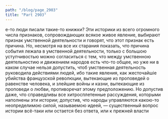 ```yaml
---
path: "/blog/page_2903"
title: "Part 2903"
---
```


е-то люди писали такие-то книжки? Эти историки из всего огромного числа признаков, сопровождающих всякое живое явление, выбирают признак умственной деятельности и говорят, что этот признак есть причина. Но, несмотря на все их старания показать, что причина события лежала в умственной деятельности, только с большою уступчивостью можно согласиться с тем, что между умственною деятельностию и движением народов есть что-то общее, но уже ни в каком случае нельзя допустить, чтоб умственная деятельность руководила действиями людей, ибо такие явления, как жесточайшіе убийства французской революции, вытекающие из проповедей о равенстве человека, и злейшие войны и казни, вытекающие из проповеди о любви, противоречат этому предположению.
Но допустив даже, что справедливы все хитросплетенные рассуждения, которыми наполнены эти истории; допустив, что народы управляются какою-то неопределимою силой, называемою идеей, — существенный вопрос истории всё-таки или остается без ответа, или к прежней власти

